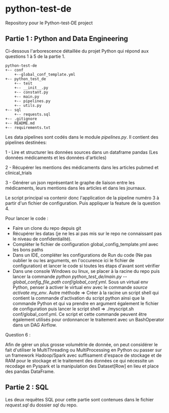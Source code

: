 # python-test-de
Repository pour le Python-test-DE project 

## Partie 1 : Python and Data Engineering
Ci-dessous l'arborescence détaillée du projet Python qui répond
aux questions 1 à 5 de la partie 1.
```
python-test-de
+-- conf
    +--global_conf_template.yml
+-- python_test_de
    +-- test
    +-- __init__.py
    +-- constant.py
    +-- main.py
    +-- pipelines.py
    +-- utils.py
+-- sql
    +-- requests.sql
+-- .gitignore
+-- README.md
+-- requirements.txt
```
Les data pipelines sont codés dans le module *pipelines.py*. Il contient 
des pipelines destinées:

1 - Lire et structurer les données sources dans un dataframe pandas (Les données médicaments et les données d'articles)

2 - Récupérer les mentions des médicaments dans les articles pubmed et clinical_trials

3 - Générer un json représentant le graphe de liaison entre les médicaments, leurs mentions dans les articles et dans les journaux.

Le script principal va contenir donc l'application de la pipeline numéro 3 à partir d'un fichier de configuration.
Puis appliquer la feature de la question 4.

Pour lancer le code :
- Faire un clone du repo depuis git
- Récupérer les datas (je ne les ai pas mis sur le repo ne connaissant pas le niveau de confidentialité).
- Compléter le fichier de configuration global_config_template.yml avec les bons paths
- Dans un IDE, compléter les configurations de Run du code (Ne pas oublier le ou les arguments, en l'occurence ici le fichier de configuration) et lancer le code si toutes les étaps d'avant sont vérifier
- Dans une console Windows ou linux, se placer à la racine du repo puis lancer la commande *python python_test_de/main.py --global_config_file_path conf/global_conf.yml*. Sous un virtual env Python, penser à activer le virtual env avec le commande *source activate my_env*.
Autre méthode => Créer à la racine un script shell qui contient la commande d'activation du script python ainsi que la commande Python et qui va prendre en argument également le fichier de configuration puis lancer le script shell => ./myscript.sh conf/global_conf.yml. Ce script et cette commande peuvent être également utilisés pour ordonnancer le traitement avec un BashOperator dans un DAG Airflow.

Question 6 :

Afin de gérer un plus grosse volumétrie de donnée, on peut considérer
le fait d'utiliser le MultiThreading ou MultiProcessing en Python
ou passer sur un framework Hadoop/Spark avec suffisament d'espace de stockage et de RAM pour le 
stockage et le traitement des données ce qui nécessite un recodage en 
Pyspark et la manipulation des Dataset[Row] en lieu et place des
pandas DataFrame.

## Partie 2 : SQL

Les deux requêtes SQL pour cette partie sont contenues
dans le fichier *request.sql* du dossier *sql* du repo.



